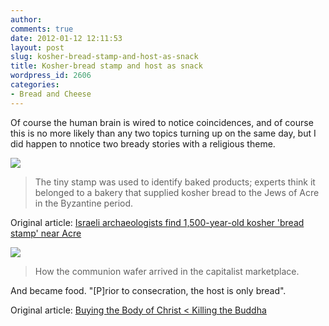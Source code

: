 ```yaml
---
author:
comments: true
date: 2012-01-12 12:11:53
layout: post
slug: kosher-bread-stamp-and-host-as-snack
title: Kosher-bread stamp and host as snack
wordpress_id: 2606
categories:
- Bread and Cheese
---
```


Of course the human brain is wired to notice coincidences, and of course this is no more likely than any two topics turning up on the same day, but I did happen to nnotice two bready stories with a religious theme.


![](http://img.scoop.it/sBws5nkN3PGeoMYnqJ7KUzl72eJkfbmt4t8yenImKBUQF1ynBdGblrT_wPcv2AQe)

> The tiny stamp was used to identify baked products; experts think it belonged to a bakery that supplied kosher bread to the Jews of Acre in the Byzantine period.

Original article: [Israeli archaeologists find 1,500-year-old kosher 'bread stamp' near Acre](http://www.haaretz.com/news/national/israeli-archaeologists-find-1-500-year-old-kosher-bread-stamp-near-acre-1.406452)

![](http://img.scoop.it/mLieyJLYCxAkwvnlqdIXvDl72eJkfbmt4t8yenImKBUQF1ynBdGblrT_wPcv2AQe)

> How the communion wafer arrived in the capitalist marketplace.

And became food. "[P]rior to consecration, the host is only bread".

Original article: [Buying the Body of Christ < Killing the Buddha](http://killingthebuddha.com/mag/dogma/buying-the-body-of-christ/)
